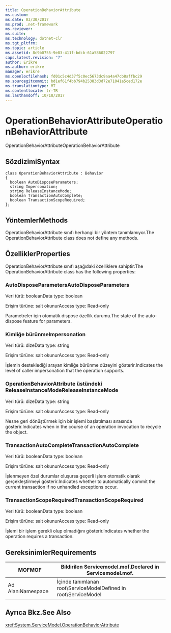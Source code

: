 ```yaml
---
title: OperationBehaviorAttribute
ms.custom: 
ms.date: 03/30/2017
ms.prod: .net-framework
ms.reviewer: 
ms.suite: 
ms.technology: dotnet-clr
ms.tgt_pltfrm: 
ms.topic: article
ms.assetid: 8c9b0755-9e83-411f-bdcb-61a586022797
caps.latest.revision: "7"
author: Erikre
ms.author: erikre
manager: erikre
ms.openlocfilehash: fd01c5c4d37f5c0ec5673dc9aa4a47cb8affbc29
ms.sourcegitcommit: bd1ef61f4bb794b25383d3d72e71041a5ced172e
ms.translationtype: MT
ms.contentlocale: tr-TR
ms.lasthandoff: 10/18/2017
---
```

# <a name="operationbehaviorattribute"></a><span data-ttu-id="cab7a-102">OperationBehaviorAttribute</span><span class="sxs-lookup"><span data-stu-id="cab7a-102">OperationBehaviorAttribute</span></span>
<span data-ttu-id="cab7a-103">OperationBehaviorAttribute</span><span class="sxs-lookup"><span data-stu-id="cab7a-103">OperationBehaviorAttribute</span></span>  
  
## <a name="syntax"></a><span data-ttu-id="cab7a-104">Sözdizimi</span><span class="sxs-lookup"><span data-stu-id="cab7a-104">Syntax</span></span>  
  
```  
class OperationBehaviorAttribute : Behavior  
{  
  boolean AutoDisposeParameters;  
  string Impersonation;  
  string ReleaseInstanceMode;  
  boolean TransactionAutoComplete;  
  boolean TransactionScopeRequired;  
};  
```  
  
## <a name="methods"></a><span data-ttu-id="cab7a-105">Yöntemler</span><span class="sxs-lookup"><span data-stu-id="cab7a-105">Methods</span></span>  
 <span data-ttu-id="cab7a-106">OperationBehaviorAttribute sınıfı herhangi bir yöntem tanımlamıyor.</span><span class="sxs-lookup"><span data-stu-id="cab7a-106">The OperationBehaviorAttribute class does not define any methods.</span></span>  
  
## <a name="properties"></a><span data-ttu-id="cab7a-107">Özellikler</span><span class="sxs-lookup"><span data-stu-id="cab7a-107">Properties</span></span>  
 <span data-ttu-id="cab7a-108">OperationBehaviorAttribute sınıfı aşağıdaki özelliklere sahiptir:</span><span class="sxs-lookup"><span data-stu-id="cab7a-108">The OperationBehaviorAttribute class has the following properties:</span></span>  
  
### <a name="autodisposeparameters"></a><span data-ttu-id="cab7a-109">AutoDisposeParameters</span><span class="sxs-lookup"><span data-stu-id="cab7a-109">AutoDisposeParameters</span></span>  
 <span data-ttu-id="cab7a-110">Veri türü: boolean</span><span class="sxs-lookup"><span data-stu-id="cab7a-110">Data type: boolean</span></span>  
  
 <span data-ttu-id="cab7a-111">Erişim türüne: salt okunur</span><span class="sxs-lookup"><span data-stu-id="cab7a-111">Access type: Read-only</span></span>  
  
 <span data-ttu-id="cab7a-112">Parametreler için otomatik dispose özellik durumu.</span><span class="sxs-lookup"><span data-stu-id="cab7a-112">The state of the auto-dispose feature for parameters.</span></span>  
  
### <a name="impersonation"></a><span data-ttu-id="cab7a-113">Kimliğe bürünme</span><span class="sxs-lookup"><span data-stu-id="cab7a-113">Impersonation</span></span>  
 <span data-ttu-id="cab7a-114">Veri türü: dize</span><span class="sxs-lookup"><span data-stu-id="cab7a-114">Data type: string</span></span>  
  
 <span data-ttu-id="cab7a-115">Erişim türüne: salt okunur</span><span class="sxs-lookup"><span data-stu-id="cab7a-115">Access type: Read-only</span></span>  
  
 <span data-ttu-id="cab7a-116">İşlemin desteklediği arayan kimliğe bürünme düzeyini gösterir.</span><span class="sxs-lookup"><span data-stu-id="cab7a-116">Indicates the level of caller impersonation that the operation supports.</span></span>  
  
### <a name="releaseinstancemode"></a><span data-ttu-id="cab7a-117">OperationBehaviorAttribute üstündeki ReleaseInstanceMode</span><span class="sxs-lookup"><span data-stu-id="cab7a-117">ReleaseInstanceMode</span></span>  
 <span data-ttu-id="cab7a-118">Veri türü: dize</span><span class="sxs-lookup"><span data-stu-id="cab7a-118">Data type: string</span></span>  
  
 <span data-ttu-id="cab7a-119">Erişim türüne: salt okunur</span><span class="sxs-lookup"><span data-stu-id="cab7a-119">Access type: Read-only</span></span>  
  
 <span data-ttu-id="cab7a-120">Nesne geri dönüştürmek için bir işlemi başlatılması sırasında gösterir.</span><span class="sxs-lookup"><span data-stu-id="cab7a-120">Indicates when in the course of an operation invocation to recycle the object.</span></span>  
  
### <a name="transactionautocomplete"></a><span data-ttu-id="cab7a-121">TransactionAutoComplete</span><span class="sxs-lookup"><span data-stu-id="cab7a-121">TransactionAutoComplete</span></span>  
 <span data-ttu-id="cab7a-122">Veri türü: boolean</span><span class="sxs-lookup"><span data-stu-id="cab7a-122">Data type: boolean</span></span>  
  
 <span data-ttu-id="cab7a-123">Erişim türüne: salt okunur</span><span class="sxs-lookup"><span data-stu-id="cab7a-123">Access type: Read-only</span></span>  
  
 <span data-ttu-id="cab7a-124">İşlenmeyen özel durumlar oluşursa geçerli işlem otomatik olarak gerçekleştirmeyi gösterir.</span><span class="sxs-lookup"><span data-stu-id="cab7a-124">Indicates whether to automatically commit the current transaction if no unhandled exceptions occur.</span></span>  
  
### <a name="transactionscoperequired"></a><span data-ttu-id="cab7a-125">TransactionScopeRequired</span><span class="sxs-lookup"><span data-stu-id="cab7a-125">TransactionScopeRequired</span></span>  
 <span data-ttu-id="cab7a-126">Veri türü: boolean</span><span class="sxs-lookup"><span data-stu-id="cab7a-126">Data type: boolean</span></span>  
  
 <span data-ttu-id="cab7a-127">Erişim türüne: salt okunur</span><span class="sxs-lookup"><span data-stu-id="cab7a-127">Access type: Read-only</span></span>  
  
 <span data-ttu-id="cab7a-128">İşlemi bir işlem gerekli olup olmadığını gösterir.</span><span class="sxs-lookup"><span data-stu-id="cab7a-128">Indicates whether the operation requires a transaction.</span></span>  
  
## <a name="requirements"></a><span data-ttu-id="cab7a-129">Gereksinimler</span><span class="sxs-lookup"><span data-stu-id="cab7a-129">Requirements</span></span>  
  
|<span data-ttu-id="cab7a-130">MOF</span><span class="sxs-lookup"><span data-stu-id="cab7a-130">MOF</span></span>|<span data-ttu-id="cab7a-131">Bildirilen Servicemodel.mof.</span><span class="sxs-lookup"><span data-stu-id="cab7a-131">Declared in Servicemodel.mof.</span></span>|  
|---------|-----------------------------------|  
|<span data-ttu-id="cab7a-132">Ad Alanı</span><span class="sxs-lookup"><span data-stu-id="cab7a-132">Namespace</span></span>|<span data-ttu-id="cab7a-133">İçinde tanımlanan root\ServiceModel</span><span class="sxs-lookup"><span data-stu-id="cab7a-133">Defined in root\ServiceModel</span></span>|  
  
## <a name="see-also"></a><span data-ttu-id="cab7a-134">Ayrıca Bkz.</span><span class="sxs-lookup"><span data-stu-id="cab7a-134">See Also</span></span>  
 <xref:System.ServiceModel.OperationBehaviorAttribute>
